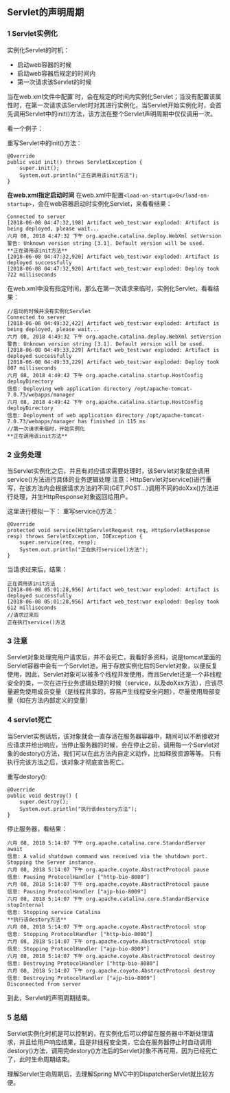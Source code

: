## Servlet的声明周期

### 1 Servlet实例化
实例化Servlet的时机：
- 启动web容器的时候
- 启动web容器后规定的时间内
- 第一次请求该Servlet的时候

当在web.xml文件中配置`<load-on-startup>时，会在规定的时间内实例化Servlet；当没有配置该属性时，在第一次请求该Servlet时对其进行实例化，当Servlet开始实例化时，会首先调用Servlet中的init()方法，该方法在整个Servlet声明周期中仅仅调用一次。

看一个例子：

重写Servlet中的init()方法：
```
@Override
public void init() throws ServletException {
    super.init();
    System.out.println("正在调用该init方法");
}
```

**在web.xml指定启动时间**
在web.xml中配置`<load-on-startup>0</load-on-startup>`，会在web容器启动时实例化Servlet，来看看结果：
```
Connected to server
[2018-06-08 04:47:32,198] Artifact web_test:war exploded: Artifact is being deployed, please wait...
六月 08, 2018 4:47:32 下午 org.apache.catalina.deploy.WebXml setVersion
警告: Unknown version string [3.1]. Default version will be used.
**正在调用该init方法**
[2018-06-08 04:47:32,920] Artifact web_test:war exploded: Artifact is deployed successfully
[2018-06-08 04:47:32,920] Artifact web_test:war exploded: Deploy took 722 milliseconds
```
在web.xml中没有指定时间，那么在第一次请求来临时，实例化Servlet，看看结果：
```
//启动的时候并没有实例化Servlet
Connected to server
[2018-06-08 04:49:32,422] Artifact web_test:war exploded: Artifact is being deployed, please wait...
六月 08, 2018 4:49:32 下午 org.apache.catalina.deploy.WebXml setVersion
警告: Unknown version string [3.1]. Default version will be used.
[2018-06-08 04:49:33,229] Artifact web_test:war exploded: Artifact is deployed successfully
[2018-06-08 04:49:33,229] Artifact web_test:war exploded: Deploy took 807 milliseconds
六月 08, 2018 4:49:42 下午 org.apache.catalina.startup.HostConfig deployDirectory
信息: Deploying web application directory /opt/apache-tomcat-7.0.73/webapps/manager
六月 08, 2018 4:49:42 下午 org.apache.catalina.startup.HostConfig deployDirectory
信息: Deployment of web application directory /opt/apache-tomcat-7.0.73/webapps/manager has finished in 115 ms
//第一次请求来临时，开始实例化
**正在调用该init方法**
```
### 2 业务处理
当Servlet实例化之后，并且有对应请求需要处理时，该Servlet对象就会调用service()方法进行具体的业务逻辑处理
注意：HttpServlet对service()进行重写，在该方法内会根据请求方法的不同(GET,POST...)调用不同的doXxx()方法进行处理，并生HttpResponse对象返回给用户。

这里进行模拟一下：
重写service()方法：
```
@Override
protected void service(HttpServletRequest req, HttpServletResponse resp) throws ServletException, IOException {
    super.service(req, resp);
    System.out.println("正在执行service()方法");
}
```
当请求过来后，结果：
```
正在调用该init方法
[2018-06-08 05:01:28,956] Artifact web_test:war exploded: Artifact is deployed successfully
[2018-06-08 05:01:28,956] Artifact web_test:war exploded: Deploy took 612 milliseconds
//请求过来后
正在执行service()方法
```
### 3 注意
Servlet对象处理完用户请求后，并不会死亡，我看好多资料，说是tomcat里面的Servlet容器中会有一个Servlet池，用于存放实例化后的Servlet对象，以便反复使用，因此，Servlet对象可以被多个线程并发使用，而且Servlet还是一个非线程安全的类，一次在进行业务逻辑处理的时候（service，以及doXxx方法），应该尽量避免使用成员变量（是线程共享的，容易产生线程安全问题），尽量使用局部变量（如在方法内部定义的变量）

### 4 servlet死亡
当Servlet实例话后，该对象就会一直存活在服务器容器中，期间可以不断接收对应请求并给出响应，当停止服务器的时候，会在停止之前，调用每一个Servlet对象的destory()方法，我们可以在此方法内自定义动作，比如释放资源等等。
只有执行完该方法之后，该对象才彻底宣告死亡。

重写destory():
```
@Override
public void destroy() {
    super.destroy();
    System.out.println("执行该destory方法");
}
```
停止服务器，看结果：
```
六月 08, 2018 5:14:07 下午 org.apache.catalina.core.StandardServer await
信息: A valid shutdown command was received via the shutdown port. Stopping the Server instance.
六月 08, 2018 5:14:07 下午 org.apache.coyote.AbstractProtocol pause
信息: Pausing ProtocolHandler ["http-bio-8080"]
六月 08, 2018 5:14:07 下午 org.apache.coyote.AbstractProtocol pause
信息: Pausing ProtocolHandler ["ajp-bio-8009"]
六月 08, 2018 5:14:07 下午 org.apache.catalina.core.StandardService stopInternal
信息: Stopping service Catalina
**执行该destory方法**
六月 08, 2018 5:14:07 下午 org.apache.coyote.AbstractProtocol stop
信息: Stopping ProtocolHandler ["http-bio-8080"]
六月 08, 2018 5:14:07 下午 org.apache.coyote.AbstractProtocol stop
信息: Stopping ProtocolHandler ["ajp-bio-8009"]
六月 08, 2018 5:14:07 下午 org.apache.coyote.AbstractProtocol destroy
信息: Destroying ProtocolHandler ["http-bio-8080"]
六月 08, 2018 5:14:07 下午 org.apache.coyote.AbstractProtocol destroy
信息: Destroying ProtocolHandler ["ajp-bio-8009"]
Disconnected from server
```
到此，Servlet的声明周期结束。

### 5 总结
Servlet实例化时机是可以控制的，在实例化后可以停留在服务器中不断处理请求，并且给用户响应结果，且是非线程安全类，它会在服务器停止时自动调用destory()方法，调用完destory()方法后的Servlet对象不再可用，因为已经死亡了，此时生命周期结束。

理解Servlet生命周期后，去理解Spring MVC中的DispatcherServlet就比较方便。

